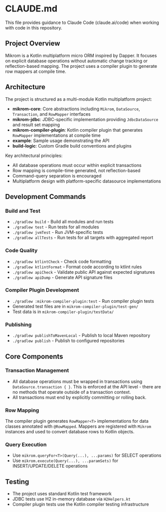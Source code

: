 # CLAUDE.md

This file provides guidance to Claude Code (claude.ai/code) when working with code in this repository.

## Project Overview

Mikrom is a Kotlin multiplatform micro ORM inspired by Dapper. It focuses on explicit database operations without automatic change tracking or reflection-based mapping. The project uses a compiler plugin to generate row mappers at compile time.

## Architecture

The project is structured as a multi-module Kotlin multiplatform project:

- **mikrom-core**: Core abstractions including `Mikrom`, `DataSource`, `Transaction`, and `RowMapper` interfaces
- **mikrom-jdbc**: JDBC-specific implementation providing `JdbcDataSource` and result set mapping
- **mikrom-compiler-plugin**: Kotlin compiler plugin that generates `RowMapper` implementations at compile time
- **example**: Sample usage demonstrating the API
- **build-logic**: Custom Gradle build conventions and plugins

Key architectural principles:
- All database operations must occur within explicit transactions
- Row mapping is compile-time generated, not reflection-based
- Command-query separation is encouraged
- Multiplatform design with platform-specific datasource implementations

## Development Commands

### Build and Test
- `./gradlew build` - Build all modules and run tests
- `./gradlew test` - Run tests for all modules
- `./gradlew jvmTest` - Run JVM-specific tests
- `./gradlew allTests` - Run tests for all targets with aggregated report

### Code Quality
- `./gradlew ktlintCheck` - Check code formatting
- `./gradlew ktlintFormat` - Format code according to ktlint rules
- `./gradlew apiCheck` - Validate public API against expected signatures
- `./gradlew apiDump` - Generate API signature files

### Compiler Plugin Development
- `./gradlew :mikrom-compiler-plugin:test` - Run compiler plugin tests
- Generated test files are in `mikrom-compiler-plugin/test-gen/`
- Test data is in `mikrom-compiler-plugin/testData/`

### Publishing
- `./gradlew publishToMavenLocal` - Publish to local Maven repository
- `./gradlew publish` - Publish to configured repositories

## Core Components

### Transaction Management
- All database operations must be wrapped in transactions using `DataSource.transaction { }`. This is enforced at the API level - there are no methods that operate outside of a transaction context.
- All transactions must end by explicitly committing or rolling back.

### Row Mapping
The compiler plugin generates `RowMapper<T>` implementations for data classes annotated with `@RowMapped`. Mappers are registered with `Mikrom` instances and used to convert database rows to Kotlin objects.

### Query Execution
- Use `mikrom.queryFor<T>(Query(...), ...params)` for SELECT operations
- Use `mikrom.execute(Query(...), ...paramSets)` for INSERT/UPDATE/DELETE operations

## Testing
- The project uses standard Kotlin test framework
- JDBC tests use H2 in-memory database via `H2Helpers.kt`
- Compiler plugin tests use the Kotlin compiler testing infrastructure
